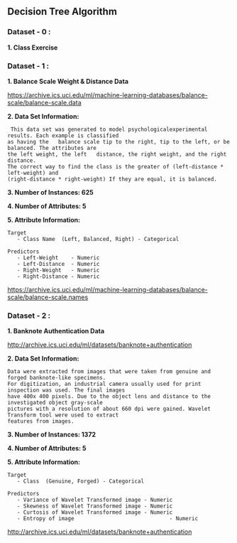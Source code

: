 
## Decision Tree Algorithm

### Dataset - 0 :

**1. Class Exercise**

### Dataset - 1 :

**1. Balance Scale Weight & Distance Data**

   https://archive.ics.uci.edu/ml/machine-learning-databases/balance-scale/balance-scale.data

**2. Data Set Information:**

	 This data set was generated to model psychologicalexperimental results. Each example is classified 
    as having the	balance scale tip to the right, tip to the left, or be balanced. The attributes are
    the left weight, the left	distance, the right weight, and the right distance. 
    The correct way to find the class is the greater of (left-distance * left-weight) and 
    (right-distance * right-weight) If they are equal, it is balanced.

**3. Number of Instances: 625**

**4. Number of Attributes: 5**

**5. Attribute Information:**
    
    Target
       - Class Name  (Left, Balanced, Right) - Categorical 
    
    Predictors
       - Left-Weight    - Numeric
       - Left-Distance  - Numeric
       - Right-Weight   - Numeric
       - Right-Distance - Numeric

https://archive.ics.uci.edu/ml/machine-learning-databases/balance-scale/balance-scale.names


### Dataset - 2 :

**1. Banknote Authentication Data**

   http://archive.ics.uci.edu/ml/datasets/banknote+authentication

**2. Data Set Information:**

    Data were extracted from images that were taken from genuine and forged banknote-like specimens. 
    For digitization, an industrial camera usually used for print inspection was used. The final images 
    have 400x 400 pixels. Due to the object lens and distance to the investigated object gray-scale 
    pictures with a resolution of about 660 dpi were gained. Wavelet Transform tool were used to extract 
    features from images.
    

**3. Number of Instances: 1372**

**4. Number of Attributes: 5**

**5. Attribute Information:**
    
    Target
       - Class  (Genuine, Forged) - Categorical 
    
    Predictors
       - Variance of Wavelet Transformed image - Numeric
       - Skewness of Wavelet Transformed image - Numeric
       - Curtosis of Wavelet Transformed image - Numeric
       - Entropy of image 					           - Numeric


   http://archive.ics.uci.edu/ml/datasets/banknote+authentication



